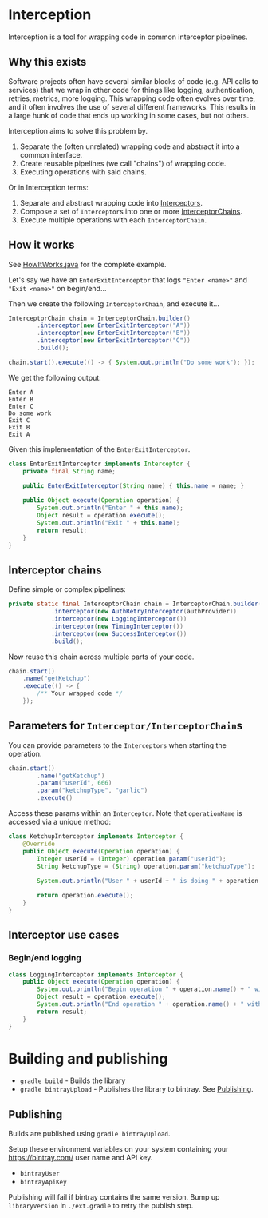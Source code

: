 # Interception
Interception is a tool for wrapping code in common interceptor pipelines.

## Why this exists

Software projects often have several similar blocks of code (e.g. API calls to services) that we wrap in other code for
things like logging, authentication, retries, metrics, more logging. This wrapping code often evolves over time, and it
often involves the use of several different frameworks. This results in a large hunk of code that ends up working in
some cases, but not others.

Interception aims to solve this problem by.
1. Separate the (often unrelated) wrapping code and abstract it into a common interface.
2. Create reusable pipelines (we call "chains") of wrapping code.
3. Executing operations with said chains.

Or in Interception terms:
1. Separate and abstract wrapping code into [Interceptors](./lib/src/main/java/com/sirnommington/interception/Interceptor.java).
2. Compose a set of `Interceptor`s into one or more [InterceptorChains](./lib/src/main/java/com/sirnommington/interception/InterceptorChain.java).
3. Execute multiple operations with each `InterceptorChain`.

## How it works
See [HowItWorks.java](./samples/src/main/java/com/sirnommington/interception/samples/HowItWorks.java) for the complete example.

Let's say we have an `EnterExitInterceptor` that logs `"Enter <name>"` and `"Exit <name>"` on begin/end...

Then we create the following `InterceptorChain`, and execute it...
```java
InterceptorChain chain = InterceptorChain.builder()
        .interceptor(new EnterExitInterceptor("A"))
        .interceptor(new EnterExitInterceptor("B"))
        .interceptor(new EnterExitInterceptor("C"))
        .build();

chain.start().execute(() -> { System.out.println("Do some work"); });
```

We get the following output:
```
Enter A
Enter B
Enter C
Do some work
Exit C
Exit B
Exit A
```

Given this implementation of the `EnterExitInterceptor`.
```java
class EnterExitInterceptor implements Interceptor {
    private final String name;

    public EnterExitInterceptor(String name) { this.name = name; }
    
    public Object execute(Operation operation) {
        System.out.println("Enter " + this.name);
        Object result = operation.execute();
        System.out.println("Exit " + this.name);
        return result;
    }
}
```

## Interceptor chains
Define simple or complex pipelines:
```java
private static final InterceptorChain chain = InterceptorChain.builder()
            .interceptor(new AuthRetryInterceptor(authProvider))
            .interceptor(new LoggingInterceptor())
            .interceptor(new TimingInterceptor())
            .interceptor(new SuccessInterceptor())
            .build();
```

Now reuse this chain across multiple parts of your code.
```java
chain.start()
    .name("getKetchup")
    .execute(() -> {
        /** Your wrapped code */
    });
```

## Parameters for `Interceptor/InterceptorChain`s

You can provide parameters to the `Interceptors` when starting the operation.

```java
chain.start()
        .name("getKetchup")
        .param("userId", 666)
        .param("ketchupType", "garlic")
        .execute()
````

Access these params within an `Interceptor`. Note that `operationName` is accessed via a unique method:
```java
class KetchupInterceptor implements Interceptor {
    @Override
    public Object execute(Operation operation) {
        Integer userId = (Integer) operation.param("userId");
        String ketchupType = (String) operation.param("ketchupType");        
 
        System.out.println("User " + userId + " is doing " + operation.name() + " with " + ketchupType)        

        return operation.execute();
    }
}
```

## Interceptor use cases
### Begin/end logging
```java
class LoggingInterceptor implements Interceptor {
    public Object execute(Operation operation) {
        System.out.println("Begin operation " + operation.name() + " with input " + operation.getInput());
        Object result = operation.execute();
        System.out.println("End operation " + operation.name() + " with result " + result);
        return result;
    }
}
```

# Building and publishing
* `gradle build` - Builds the library
* `gradle bintrayUpload` - Publishes the library to bintray. See [Publishing](#Publishing).

## Publishing
Builds are published using `gradle bintrayUpload`.

Setup these environment variables on your system containing your https://bintray.com/ user name and API key.
* `bintrayUser`
* `bintrayApiKey`

Publishing will fail if bintray contains the same version. Bump up `libraryVersion` in `./ext.gradle` to retry the publish step.
